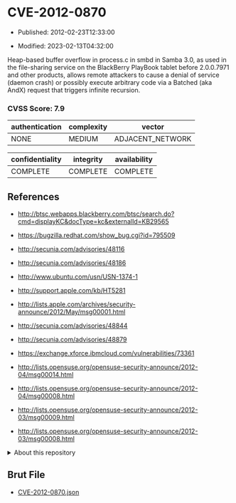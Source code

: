 # CVE-2012-0870

- Published: 2012-02-23T12:33:00

- Modified: 2023-02-13T04:32:00

Heap-based buffer overflow in process.c in smbd in Samba 3.0, as used in the file-sharing service on the BlackBerry PlayBook tablet before 2.0.0.7971 and other products, allows remote attackers to cause a denial of service (daemon crash) or possibly execute arbitrary code via a Batched (aka AndX) request that triggers infinite recursion.

### CVSS Score: **7.9**

| authentication | complexity | vector |
| --- | --- | --- |
| NONE | MEDIUM | ADJACENT_NETWORK |

| confidentiality | integrity | availability |
| --- | --- | --- |
| COMPLETE | COMPLETE | COMPLETE |

## References

* http://btsc.webapps.blackberry.com/btsc/search.do?cmd=displayKC&docType=kc&externalId=KB29565

* https://bugzilla.redhat.com/show_bug.cgi?id=795509

* http://secunia.com/advisories/48116

* http://secunia.com/advisories/48186

* http://www.ubuntu.com/usn/USN-1374-1

* http://support.apple.com/kb/HT5281

* http://lists.apple.com/archives/security-announce/2012/May/msg00001.html

* http://secunia.com/advisories/48844

* http://secunia.com/advisories/48879

* https://exchange.xforce.ibmcloud.com/vulnerabilities/73361

* http://lists.opensuse.org/opensuse-security-announce/2012-04/msg00014.html

* http://lists.opensuse.org/opensuse-security-announce/2012-04/msg00008.html

* http://lists.opensuse.org/opensuse-security-announce/2012-03/msg00009.html

* http://lists.opensuse.org/opensuse-security-announce/2012-03/msg00008.html

<details>
<summary>About this repository</summary> 

  This repository is part of the project [Live Hack CVE](https://github.com/Live-Hack-CVE). Main website can be found [www.live-hack.org](https://www.live-hack.org) 
  
  Made by [Sn0wAlice](https://github.com/Sn0wAlice) for the people that care about security and need to have a feed of the latest CVEs. Hope you enjoy it, don't forget to star the repo and follow me on [Twitter](https://twitter.com/Sn0wAlice) and [Github](https://github.com/Sn0wAlice). And that is my [personnal website](https://www.alice-snow.me/)

  - [Home Page](https://github.com/Live-Hack-CVE)
  - [Framework](https://github.com/Live-Hack-CVE/cve-framework)
  - [CVE database](https://github.com/Live-Hack-CVE/full_database)
  - [Changelog](https://github.com/Live-Hack-CVE/Changelog)
</details>

## Brut File

* [CVE-2012-0870.json](https://raw.githubusercontent.com/Live-Hack-CVE/full_database/main/cves/2012/CVE-2012-0870.json)

